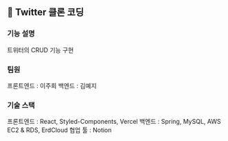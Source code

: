 ## 💙 Twitter 클론 코딩
### 기능 설명
트위터의 CRUD 기능 구현
### 팀원
프론트엔드 : 이주희
백엔드 : 김예지
### 기술 스택
프론트엔드 : React, Styled-Components, Vercel
백엔드 : Spring, MySQL, AWS EC2 & RDS, ErdCloud
협업 툴 : Notion
